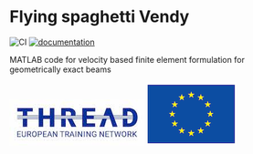 # Flying spaghetti Vendy

![CI](https://github.com/THREAD-3-2/flyingspaghetti_vendy/workflows/CI/badge.svg)
[![documentation](https://img.shields.io/badge/docs-passing-<COLOR>.svg)](https://THREAD-3-2.github.io/flyingspaghetti_vendy)

MATLAB code for velocity based finite element formulation for geometrically exact beams

![](https://github.com/THREAD-3-2/.github/blob/main/profile/thread-logo.jpg)
![](https://github.com/THREAD-3-2/.github/blob/main/profile/flag_yellow.png)

